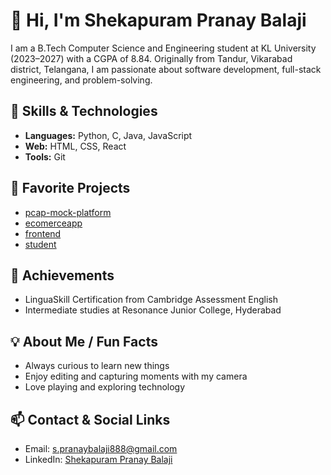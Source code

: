 # 👋 Hi, I'm Shekapuram Pranay Balaji

I am a B.Tech Computer Science and Engineering student at KL University (2023–2027) with a CGPA of 8.84. Originally from Tandur, Vikarabad district, Telangana, I am passionate about software development, full-stack engineering, and problem-solving.

## 🚀 Skills & Technologies
- **Languages:** Python, C, Java, JavaScript
- **Web:** HTML, CSS, React
- **Tools:** Git

## 🌟 Favorite Projects
- [pcap-mock-platform](https://github.com/2300031594pranay/pcap-mock-platform)
- [ecomerceapp](https://github.com/2300031594pranay/ecomerceapp)
- [frontend](https://github.com/2300031594pranay/frontend)
- [student](https://github.com/2300031594pranay/student)

## 🏅 Achievements
- LinguaSkill Certification from Cambridge Assessment English
- Intermediate studies at Resonance Junior College, Hyderabad

## 💡 About Me / Fun Facts
- Always curious to learn new things
- Enjoy editing and capturing moments with my camera
- Love playing and exploring technology

## 📫 Contact & Social Links
- Email: [s.pranaybalaji888@gmail.com](mailto:s.pranaybalaji888@gmail.com)
- LinkedIn: [Shekapuram Pranay Balaji](https://www.linkedin.com/in/shekapuram-pranay-balaji-47500a330)
